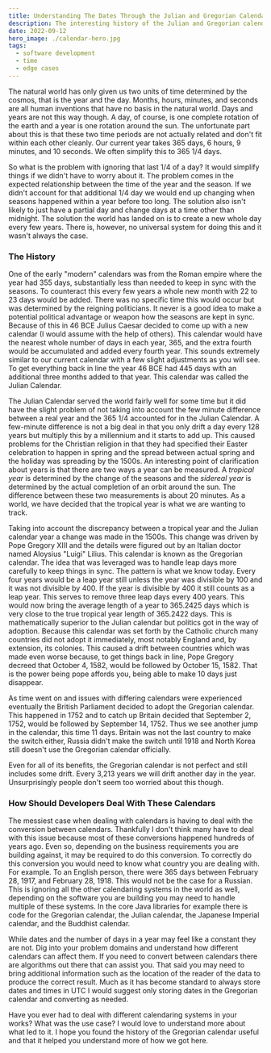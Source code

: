 ```yaml
---
title: Understanding The Dates Through the Julian and Gregorian Calendars
description: The interesting history of the Julian and Gregorian calendars and how it can affect developers in their work.
date: 2022-09-12
hero_image: ./calendar-hero.jpg
tags:
  - software development
  - time
  - edge cases
---
```


The natural world has only given us two units of time determined by the cosmos, that is the year and the day. Months, hours, minutes, and seconds are all human inventions that have no basis in the natural world. Days and years are not this way though. A day, of course, is one complete rotation of the earth and a year is one rotation around the sun. The unfortunate part about this is that these two time periods are not actually related and don't fit within each other cleanly. Our current year takes 365 days, 6 hours, 9 minutes, and 10 seconds. We often simplify this to 365 1/4 days.

So what is the problem with ignoring that last 1/4 of a day? It would simplify things if we didn't have to worry about it. The problem comes in the expected relationship between the time of the year and the season. If we didn't account for that additional 1/4 day we would end up changing when seasons happened within a year before too long. The solution also isn't likely to just have a partial day and change days at a time other than midnight. The solution the world has landed on is to create a new whole day every few years. There is, however, no universal system for doing this and it wasn't always the case.

### The History

One of the early "modern" calendars was from the Roman empire where the year had 355 days, substantially less than needed to keep in sync with the seasons. To counteract this every few years a whole new month with 22 to 23 days would be added. There was no specific time this would occur but was determined by the reigning politicians. It never is a good idea to make a potential political advantage or weapon how the seasons are kept in sync. Because of this in 46 BCE Julius Caesar decided to come up with a new calendar (I would assume with the help of others). This calendar would have the nearest whole number of days in each year, 365, and the extra fourth would be accumulated and added every fourth year. This sounds extremely similar to our current calendar with a few slight adjustments as you will see. To get everything back in line the year 46 BCE had 445 days with an additional three months added to that year. This calendar was called the Julian Calendar.

The Julian Calendar served the world fairly well for some time but it did have the slight problem of not taking into account the few minute difference between a real year and the 365 1/4 accounted for in the Julian Calendar. A few-minute difference is not a big deal in that you only drift a day every 128 years but multiply this by a millennium and it starts to add up. This caused problems for the Christian religion in that they had specified their Easter celebration to happen in spring and the spread between actual spring and the holiday was spreading by the 1500s. An interesting point of clarification about years is that there are two ways a year can be measured. A *tropical year* is determined by the change of the seasons and the *sidereal year* is determined by the actual completion of an orbit around the sun. The difference between these two measurements is about 20 minutes. As a world, we have decided that the tropical year is what we are wanting to track.

Taking into account the discrepancy between a tropical year and the Julian calendar year a change was made in the 1500s. This change was driven by Pope Gregory XIII and the details were figured out by an Italian doctor named Aloysius "Luigi" Lilius. This calendar is known as the Gregorian calendar. The idea that was leveraged was to handle leap days more carefully to keep things in sync. The pattern is what we know today. Every four years would be a leap year still unless the year was divisible by 100 and it was not divisible by 400. If the year is divisible by 400 it still counts as a leap year. This serves to remove three leap days every 400 years. This would now bring the average length of a year to 365.2425 days which is very close to the true tropical year length of 365.2422 days. This is mathematically superior to the Julian calendar but politics got in the way of adoption. Because this calendar was set forth by the Catholic church many countries did not adopt it immediately, most notably England and, by extension, its colonies. This caused a drift between countries which was made even worse because, to get things back in line, Pope Gregory decreed that October 4, 1582, would be followed by October 15, 1582. That is the power being pope affords you, being able to make 10 days just disappear.

As time went on and issues with differing calendars were experienced eventually the British Parliament decided to adopt the Gregorian calendar. This happened in 1752 and to catch up Britain decided that September 2, 1752, would be followed by September 14, 1752. Thus we see another jump in the calendar, this time 11 days. Britain was not the last country to make the switch either, Russia didn't make the switch until 1918 and North Korea still doesn't use the Gregorian calendar officially.

Even for all of its benefits, the Gregorian calendar is not perfect and still includes some drift. Every 3,213 years we will drift another day in the year. Unsurprisingly people don't seem too worried about this though.

### How Should Developers Deal With These Calendars

The messiest case when dealing with calendars is having to deal with the conversion between calendars. Thankfully I don't think many have to deal with this issue because most of these conversions happened hundreds of years ago. Even so, depending on the business requirements you are building against, it may be required to do this conversion. To correctly do this conversion you would need to know what country you are dealing with. For example. To an English person, there were 365 days between February 28, 1917, and February 28, 1918. This would not be the case for a Russian. This is ignoring all the other calendaring systems in the world as well, depending on the software you are building you may need to handle multiple of these systems. In the core Java libraries for example there is code for the Gregorian calendar, the Julian calendar, the Japanese Imperial calendar, and the Buddhist calendar.

While dates and the number of days in a year may feel like a constant they are not. Dig into your problem domains and understand how different calendars can affect them. If you need to convert between calendars there are algorithms out there that can assist you. That said you may need to bring additional information such as the location of the reader of the data to produce the correct result. Much as it has become standard to always store dates and times in UTC I would suggest only storing dates in the Gregorian calendar and converting as needed.

Have you ever had to deal with different calendaring systems in your works? What was the use case? I would love to understand more about what led to it. I hope you found the history of the Gregorian calendar useful and that it helped you understand more of how we got here.